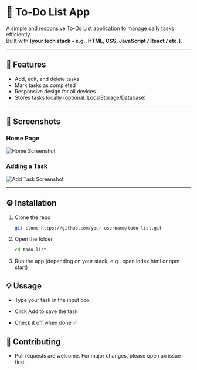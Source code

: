 # 📝 To-Do List App

A simple and responsive To-Do List application to manage daily tasks efficiently.  
Built with **[your tech stack – e.g., HTML, CSS, JavaScript / React / etc.]**.  

---

## 🚀 Features
- Add, edit, and delete tasks  
- Mark tasks as completed  
- Responsive design for all devices  
- Stores tasks locally (optional: LocalStorage/Database)  

---

## 📸 Screenshots

### Home Page  
![Home Screenshot](path/to/screenshot1.png)

### Adding a Task  
![Add Task Screenshot](path/to/screenshot2.png)

---

## ⚙️ Installation
1. Clone the repo  
   ```bash
   git clone https://github.com/your-username/todo-list.git

2. Open the folder 
   ```bash
   cd todo-list

3. Run the app (depending on your stack, e.g., open index.html or npm start)

## 💡 Ussage

- Type your task in the input box

- Click Add to save the task

- Check it off when done ✅

## 🤝 Contributing

- Pull requests are welcome. For major changes, please open an issue first.


   
